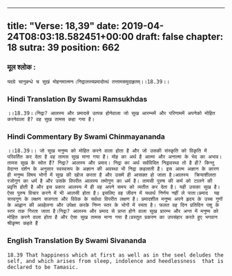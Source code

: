 
---
title: "Verse: 18,39"
date: 2019-04-24T08:03:18.582451+00:00
draft: false
chapter: 18
sutra: 39
position: 662
---
### मूल श्लोक :
```
यदग्रे चानुबन्धे च सुखं मोहनमात्मनः।निद्रालस्यप्रमादोत्थं तत्तामसमुदाहृतम्।।18.39।।

```

### Hindi Translation By Swami Ramsukhdas
```
।।18.39।।निद्रा? आलस्य और प्रमादसे उत्पन्न होनेवाला जो सुख आरम्भमें और परिणाममें अपनेको मोहित करनेवाला है? वह सुख तामस कहा गया है।

```

### Hindi Commentary By Swami Chinmayananda
```
।।18.39।। जो सुख मनुष्य को मोहित करने वाला होता है और जो उसकी संस्कृति को विकृति में परिवर्तित कर देता है वह तामस सुख माना गया है। मोह का अर्थ है आत्मा और अनात्मा के भेद का अभाव।तामस सुख के स्रोत हैं? निद्रा? आलस्य और प्रमाद। निद्रा का अर्थ सर्वविदित निद्रावस्था तो है ही? किन्तु वेदान्त दर्शन के अनुसार स्वस्वरूप के अज्ञान की अवस्था भी निद्रा कहलाती है। इस आत्म अज्ञान के कारण ही मनुष्य विषय भोगों में सुख की खोज करता है और उसमें ही आसक्त हो जाता है।आलस्य  क्रियाशीलता रजोगुण का धर्म है और उसके विपरीत आलस्य तमोगुण का धर्म है। तामसी पुरुष की कर्म को टालने की प्रवृत्ति होती है और इस प्रकार आलस्य में ही वह अपने समय को व्यतीत कर देता है। यही उसका सुख है। ऐसा पुरुष विचार करने में भी आलसी होता है। इसलिए वह जीवन में यथार्थ निर्णय नहीं ले पाता।प्रमाद  यह सत्त्वगुण के लक्षण सजगता और विवेक के सर्वथा विपरीत लक्षण है। प्रमादशील मनुष्य अपने हृदय के उच्च गुणों के आह्वान की अवहेलना और उपेक्षा करके निम्न स्तर के भोगों में रमता है। फलत वह दिन प्रतिदिन पशु के स्तर तक गिरता जाता है।निद्रा? आलस्य और प्रमाद से प्राप्त होने वाला सुख प्रारम्भ और अन्त में मनुष्य को मोहित करने वाला होता है और ऐसा सुख तामस माना गया है।प्रस्तुत प्रकरण का उपसंहार करते हुए भगवान श्रीकृष्ण कहते हैं

```

### English Translation By Swami  Sivananda
```
18.39 That happiness which at first as well as in the seel deludes the self, and which arises from sleep, indolence and heedlessness  that is declared to be Tamasic.

```

